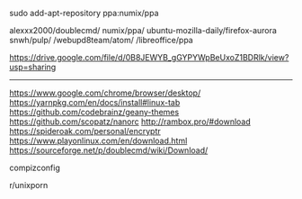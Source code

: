 sudo add-apt-repository ppa:numix/ppa

alexxx2000/doublecmd/
numix/ppa/
ubuntu-mozilla-daily/firefox-aurora
snwh/pulp/
/webupd8team/atom/
/libreoffice/ppa

https://drive.google.com/file/d/0B8JEWYB_gGYPYWpBeUxoZ1BDRlk/view?usp=sharing

---
https://www.google.com/chrome/browser/desktop/
https://yarnpkg.com/en/docs/install#linux-tab
https://github.com/codebrainz/geany-themes
https://github.com/scopatz/nanorc
http://rambox.pro/#download
https://spideroak.com/personal/encryptr
https://www.playonlinux.com/en/download.html
https://sourceforge.net/p/doublecmd/wiki/Download/

compizconfig

r/unixporn
